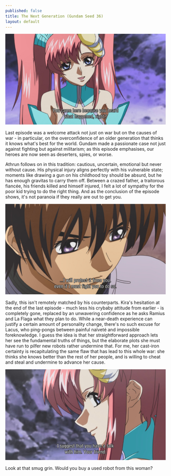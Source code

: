 ```yaml
---
published: false
title: The Next Generation (Gundam Seed 36)
layout: default
---
```

![](/came.jpg)

Last episode was a welcome attack not just on war but on the causes of war - in particular, on the overconfidence of an older generation that thinks it knows what's best for the world. Gundam made a passionate case not just against fighting but against militarism; as this episode emphasises, our heroes are now seen as deserters, spies, or worse.

Athrun follows on in this tradition: cautious, uncertain, emotional but never without cause. His physical injury aligns perfectly with his vulnerable state; moments like drawing a gun on his childhood toy should be absurd, but he has enough gravitas to carry them off. Between a crazed father, a traitorous fiancée, his friends killed and himself injured, I felt a lot of sympathy for the poor kid trying to do the right thing. And as the conclusion of the episode shows, it's not paranoia if they really are out to get you.

![](/protect.jpg)

Sadly, this isn't remotely matched by his counterparts. Kira's hesitation at the end of the last episode - much less his crybaby attitude from earlier - is completely gone, replaced by an unwavering confidence as he asks Ramius and La Flaga what they plan to do. While a near-death experience can justify a certain amount of personality change, there's no such excuse for Lacus, who ping-pongs between painful naïveté and impossible foreknowledge. I guess the idea is that her straightforward approach lets her see the fundamental truths of things, but the elaborate plots she must have run to pilfer new robots rather undermine that. For me, her cast-iron certainty is recapitulating the same flaw that has lead to this whole war: she thinks she knows better than the rest of her people, and is willing to cheat and steal and undermine to advance her cause.

![](/suggest.jpg)

Look at that smug grin. Would you buy a used robot from this woman?